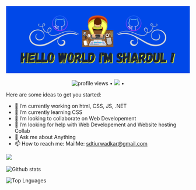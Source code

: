 
<img src="insert.jpg">

<p align="center">
  <img src="https://gpvc.arturio.dev/ShardulTiurwadkar" alt="profile views"> •  
  <a href="https://twitter.com/intent/follow?screen_name=techfosha&tw_p=followbutton"><img src="https://img.shields.io/twitter/follow/techfosha?label=%40techfosha&style=social"></a>  •
<!--   <a href="#">Blog</a> •
  <a href="#">Twitter</a> •
  <a href="#">Work README</a> •
  <a href="#">Projects</a> -->
</p>



Here are some ideas to get you started:

- 🔭 I’m currently working on html, CSS, JS, .NET
- 🌱 I’m currently learning CSS
- 👯 I’m looking to collaborate on Web Developement
- 🤔 I’m looking for help with Web Developement and Website hosting Collab
- 💬 Ask me about Anything
- 📫 How to reach me: MailMe: sdtiurwadkar@gmail.com

<img src="https://img.shields.io/badge/-HTML-e34f26?logo=html5&logoColor=fff">


![Github stats](https://github-readme-stats.vercel.app/api?username=ShardulTiurwadkar&count_private=true&show_icons=true&theme=radical)

![Top Lnguages](https://github-readme-stats.vercel.app/api/top-langs/?username=SHARDULTIURWADKAR&show_icons=true&theme=radical)
